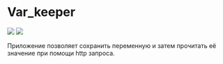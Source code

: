 # Var_keeper

![](https://github.com/VladimirChabanov/var_keeper/actions/workflows/staging.yml/badge.svg) ![](https://img.shields.io/docker/v/selim95/var_keeper?label=build%20for%20commit&sort=date)

Приложение позволяет сохранить переменную и затем прочитать её значение при помощи http запроса.
